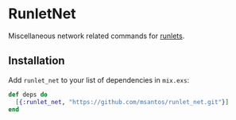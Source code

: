 # RunletNet

Miscellaneous network related commands for
[runlets](https://github.com/msantos/runlet).

## Installation

Add `runlet_net` to your list of dependencies in `mix.exs`:

```elixir
def deps do
  [{:runlet_net, "https://github.com/msantos/runlet_net.git"}]
end
```
